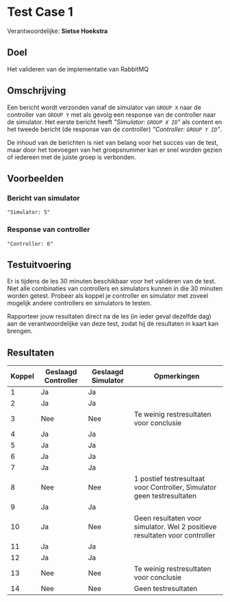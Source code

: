 # Test Case 1
Verantwoordelijke: **Sietse Hoekstra**

## Doel
Het valideren van de implementatie van RabbitMQ

## Omschrijving
Een bericht wordt verzonden vanaf de simulator van `GROUP X` naar de controller van `GROUP Y` met als gevolg een response van de controller naar de simulator. Het eerste bericht heeft _"Simulator: `GROUP X ID`"_ als content en het tweede bericht (de response van de controller) _"Controller: `GROUP Y ID`"_.

De inhoud van de berichten is niet van belang voor het succes van de test, maar door het toevoegen van het groepsnummer kan er snel worden gezien of iedereen met de juiste groep is verbonden.

## Voorbeelden
### Bericht van simulator
`"Simulator: 5"`

### Response van controller
`"Controller: 6"`

## Testuitvoering
Er is tijdens de les 30 minuten beschikbaar voor het valideren van de test. Niet alle combinaties van controllers en simulators kunnen in die 30 minuten worden getest. Probeer als koppel je controller en simulator met zoveel mogelijk andere controllers en simulators te testen.

Rapporteer jouw resultaten direct na de les (in ieder geval dezelfde dag) aan de verantwoordelijke van deze test, zodat hij de resultaten in kaart kan brengen.

## Resultaten
| Koppel | Geslaagd Controller | Geslaagd Simulator | Opmerkingen |
| --- | --- | --- | --- |
| 1 | Ja | Ja | |
| 2 | Ja | Ja | |
| 3 | Nee | Nee | Te weinig restresultaten voor conclusie |
| 4 | Ja | Ja | |
| 5 | Ja | Ja | |
| 6 | Ja | Ja | |
| 7 | Ja | Ja | |
| 8 | Nee | Nee | 1 postief testresultaat voor Controller, Simulator geen testresultaten |
| 9 | Ja | Ja | |
| 10 | Ja | Nee | Geen resultaten voor simulator. Wel 2 positieve resultaten voor controller |
| 11 | Ja | Ja | |
| 12 | Ja | Ja | |
| 13 | Nee | Nee | Te weinig restresultaten voor conclusie |
| 14 | Nee | Nee | Geen testresultaten |
